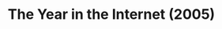 ---
ee_id: '22'
site: '1'
type: '2'
long_id: 2005-025 The Year in the Internet (2005)
url: 2005-025-the-year-in-the-internet
title: The Year in the Internet (2005)
year: '2005'
medium: Website
commission:
dims:
pitch: "​Website featuring the best links of the year from various net people."
ps:
live_url: http://www.burncopy.com/bestoftheweb.html
related: "[23] 2006-020 The Year in the Internet (2006) - the-year-in-the-internet1"
youtube:
imgs: The_Year_in_the_Internet_2005_025_screenshot_database_IH.jpg
subheading:
display_year: '2005'
download:
add_credit:
add_credits: Michael Bell Smith
related_code:
layout: things-i-made
---